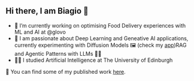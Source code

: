 ## Hi there, I am Biagio 👋

- 🔭 I’m currently working on optimising Food Delivery experiences with ML and AI at @glovo
- 🌱 I am passionate about Deep Learning and Geneative AI applications, currently experimenting with Diffusion Models 🖼️ (check my [app](https://replace-me.com/))RAG and Agentic Patterns with LLMs 📖🤖
- 👨‍🎓 I studied Artificial Intelligence at The University of Edinburgh

<!--
**BiagioAntonelli/BiagioAntonelli** is a ✨ _special_ ✨ repository because its `README.md` (this file) appears on your GitHub profile.

Here are some ideas to get you started:

- 🔭 I’m currently working on ...
- 🌱 I’m currently learning ...
- 👯 I’m looking to collaborate on ...
- 🤔 I’m looking for help with ...
- 💬 Ask me about ...
- 📫 How to reach me: ...
- 😄 Pronouns: ...
- 👨‍🎓
- ⚡ Fun fact: ...
-->


🧪 You can find some of my published work [here](https://biagioantonelli.github.io/about/).
